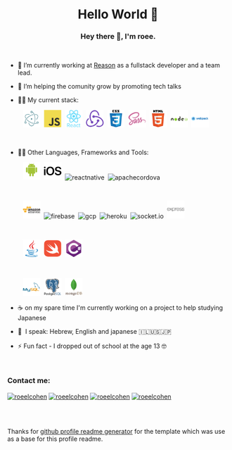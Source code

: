 <h1 align="center">Hello World 👾</h1>

<h3 align="center">Hey there 👋, I'm roee.</h3>

<br>

- 🔭 I’m currently working at [Reason](https://github.com/ReasonSoftware) as a fullstack developer and a team lead.

- 🌱 I’m helping the comunity grow by promoting tech talks

- 👨‍💻 My current stack:

&nbsp;&nbsp;&nbsp;&nbsp;&nbsp;&nbsp;&nbsp;&nbsp;
<img src="https://raw.githubusercontent.com/devicons/devicon/master/icons/electron/electron-original.svg" alt="electron" width="40" height="40"/>&nbsp;
<img src="https://raw.githubusercontent.com/devicons/devicon/master/icons/javascript/javascript-original.svg" alt="javascript" width="40" height="40"/>&nbsp;
<img src="https://raw.githubusercontent.com/devicons/devicon/master/icons/react/react-original-wordmark.svg" alt="react" width="40" height="40"/>&nbsp;
<img src="https://raw.githubusercontent.com/devicons/devicon/master/icons/redux/redux-original.svg" alt="redux" width="40" height="40"/>&nbsp;
<img src="https://raw.githubusercontent.com/devicons/devicon/master/icons/css3/css3-original-wordmark.svg" alt="css3" width="40" height="40"/>&nbsp;
<img src="https://raw.githubusercontent.com/devicons/devicon/master/icons/sass/sass-original.svg" alt="sass" width="40" height="40"/>&nbsp;
<img src="https://raw.githubusercontent.com/devicons/devicon/master/icons/html5/html5-original-wordmark.svg" alt="html5" width="40" height="40"/>&nbsp;
<img src="https://raw.githubusercontent.com/devicons/devicon/master/icons/nodejs/nodejs-original-wordmark.svg" alt="nodejs" width="40" height="40"/>&nbsp;
<img src="https://raw.githubusercontent.com/devicons/devicon/d00d0969292a6569d45b06d3f350f463a0107b0d/icons/webpack/webpack-original-wordmark.svg" alt="webpack" width="40" height="40"/>

<br> 

- 👨‍🏫 Other Languages, Frameworks and Tools:

&nbsp;&nbsp;&nbsp;&nbsp;&nbsp;&nbsp;&nbsp;&nbsp;
<img src="https://raw.githubusercontent.com/devicons/devicon/master/icons/android/android-original-wordmark.svg" alt="android" width="40" height="40"/>&nbsp;
<img src="https://raw.githubusercontent.com/github/explore/80688e429a7d4ef2fca1e82350fe8e3517d3494d/topics/ios/ios.png" alt="iOS" width="40" height="40"/>&nbsp;
<img src="https://reactnative.dev/img/header_logo.svg" alt="reactnative" width="40" height="40"/>&nbsp;
<img src="https://www.vectorlogo.zone/logos/apache_cordova/apache_cordova-icon.svg" alt="apachecordova" width="40" height="40"/>&nbsp;

<br>

&nbsp;&nbsp;&nbsp;&nbsp;&nbsp;&nbsp;&nbsp;&nbsp;
<img src="https://raw.githubusercontent.com/devicons/devicon/master/icons/amazonwebservices/amazonwebservices-original-wordmark.svg" alt="aws" width="40" height="40"/>&nbsp;
<img src="https://www.vectorlogo.zone/logos/firebase/firebase-icon.svg" alt="firebase" width="40" height="40"/>&nbsp;
<img src="https://www.vectorlogo.zone/logos/google_cloud/google_cloud-icon.svg" alt="gcp" width="40" height="40"/>&nbsp;
<img src="https://www.vectorlogo.zone/logos/heroku/heroku-icon.svg" alt="heroku" width="40" height="40"/>&nbsp;
<img src="https://avatars.githubusercontent.com/u/10566080?s=200&v=4" alt="socket.io" width="40" height="40"/>&nbsp;
<img src="https://raw.githubusercontent.com/devicons/devicon/master/icons/express/express-original-wordmark.svg" alt="express" width="40" height="40"/>&nbsp;

<br>

&nbsp;&nbsp;&nbsp;&nbsp;&nbsp;&nbsp;&nbsp;&nbsp;
<img src="https://raw.githubusercontent.com/devicons/devicon/master/icons/java/java-original.svg" alt="java" width="40" height="40"/>&nbsp;
<img src="https://raw.githubusercontent.com/devicons/devicon/master/icons/swift/swift-original.svg" alt="swift" width="40" height="40"/>&nbsp;
<img src="https://raw.githubusercontent.com/devicons/devicon/master/icons/csharp/csharp-original.svg" alt="csharp" width="40" height="40"/>&nbsp;


<br>

&nbsp;&nbsp;&nbsp;&nbsp;&nbsp;&nbsp;&nbsp;&nbsp;
<img src="https://raw.githubusercontent.com/devicons/devicon/master/icons/mysql/mysql-original-wordmark.svg" alt="mysql" width="40" height="40"/>&nbsp;
<img src="https://raw.githubusercontent.com/devicons/devicon/master/icons/postgresql/postgresql-original-wordmark.svg" alt="postgresql" width="40" height="40"/>&nbsp;
<img src="https://raw.githubusercontent.com/devicons/devicon/master/icons/mongodb/mongodb-original-wordmark.svg" alt="mongodb" width="40" height="40"/>&nbsp;


- ☕️ on my spare time I'm currently working on a project to help studying Japanese

- 🎤 &nbsp;I speak: Hebrew, English and japanese 🇮🇱🇺🇸🇯🇵

- ⚡ Fun fact - I dropped out of school at the age 13 🤓

<br>

<h3 align="left">Contact me:</h3>
<p align="left">
<a href="https://linkedin.com/in/roeelcohen" target="blank"><img align="center" src="https://raw.githubusercontent.com/rahuldkjain/github-profile-readme-generator/master/src/images/icons/Social/linked-in-alt.svg" alt="roeelcohen" height="30" width="40" /></a>
<a href="https://stackoverflow.com/users/roeelcohen" target="blank"><img align="center" src="https://raw.githubusercontent.com/rahuldkjain/github-profile-readme-generator/master/src/images/icons/Social/stack-overflow.svg" alt="roeelcohen" height="30" width="40" /></a>
<a href="https://fb.com/roeelcohen" target="blank"><img align="center" src="https://raw.githubusercontent.com/rahuldkjain/github-profile-readme-generator/master/src/images/icons/Social/facebook.svg" alt="roeelcohen" height="30" width="40" /></a>
<a href="https://instagram.com/roeelcohen" target="blank"><img align="center" src="https://raw.githubusercontent.com/rahuldkjain/github-profile-readme-generator/master/src/images/icons/Social/instagram.svg" alt="roeelcohen" height="30" width="40" /></a>
</p>

<br><br>

Thanks for [github profile readme generator](https://github.com/rahuldkjain/github-profile-readme-generator) for the template which was use as a base for this profile readme.
